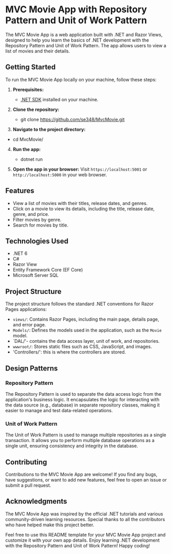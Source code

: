 # MVC Movie App with Repository Pattern and Unit of Work Pattern

The MVC Movie App is a web application built with .NET and Razor Views, designed to help you learn the basics of .NET development with the Repository Pattern and Unit of Work Pattern. The app allows users to view a list of movies and their details.

## Getting Started

To run the MVC Movie App locally on your machine, follow these steps:

1. **Prerequisites:**
   - [.NET SDK](https://dotnet.microsoft.com/download) installed on your machine.

2. **Clone the repository:**
   - git clone https://github.com/se348/MvcMovie.git
3.  **Navigate to the project directory:**
   - cd MvcMovie/
4. **Run the app:**
   - dotnet run

5. **Open the app in your browser:**
Visit `https://localhost:5001` or `http://localhost:5000` in your web browser.

## Features

- View a list of movies with their titles, release dates, and genres.
- Click on a movie to view its details, including the title, release date, genre, and price.
- Filter movies by genre.
- Search for movies by title.

## Technologies Used

- .NET 6
- C#
- Razor View
- Entity Framework Core (EF Core)
- Microsoft Server SQL

## Project Structure

The project structure follows the standard .NET conventions for Razor Pages applications:

- `views/`: Contains Razor Pages, including the main page, details page, and error page.
- `Models/`: Defines the models used in the application, such as the `Movie` model.
- `DAL/'- contains the data access layer, unit of work, and repositories.
- `wwwroot/`: Stores static files such as CSS, JavaScript, and images.
- 'Controllers/': this is where the controllers are stored.

## Design Patterns

### Repository Pattern

The Repository Pattern is used to separate the data access logic from the application's business logic. It encapsulates the logic for interacting with the data source (e.g., database) in separate repository classes, making it easier to manage and test data-related operations.

### Unit of Work Pattern

The Unit of Work Pattern is used to manage multiple repositories as a single transaction. It allows you to perform multiple database operations as a single unit, ensuring consistency and integrity in the database.

## Contributing

Contributions to the MVC Movie App are welcome! If you find any bugs, have suggestions, or want to add new features, feel free to open an issue or submit a pull request.

## Acknowledgments

The MVC Movie App was inspired by the official .NET tutorials and various community-driven learning resources. Special thanks to all the contributors who have helped make this project better.

Feel free to use this README template for your MVC Movie App project and customize it with your own app details. Enjoy learning .NET development with the Repository Pattern and Unit of Work Pattern! Happy coding!
